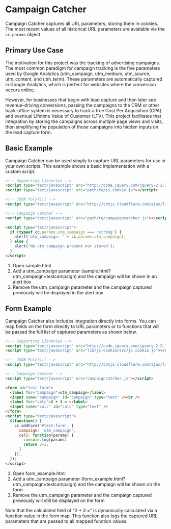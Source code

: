 # Campaign Catcher

Campaign Catcher captures all URL parameters, storing them in cookies.  The most recent values of all historical URL parameters are avialable via the `cc.params` object.

## Primary Use Case

The motivation for this project was the tracking of advertising campaigns.  The most common paradigm for campaign tracking is the five parameters used by Google Analytics (utm_campaign, utm_medium, utm_source, utm_content, and utm_term).  These parameters are automatically captured in Google Analytics, which is perfect for websites where the conversion occurs online.

However, for businesses that begin with lead capture and then later see revenue-driving conversions, passing the campaigns to the CRM or other back-office system is necessary to track a true Cost Per Acquisition (CPA) and eventual Lifetime Value of Customer (LTV).  This project facilitates that integration by storing the campaigns across multiple page views and visits, then simplifying the population of those campaigns into hidden inputs on the lead capture form.

## Basic Example

Campaign Catcher can be used simply to capture URL parameters for use in your own scripts.  This example shows a basic implementation with a custom script.

```html
<!-- Supporting Libraries -->
<script type="text/javasctipt" src="http://code.jquery.com/jquery-2.2.1.min.js"></script>
<script type="text/javascript" src="path/to/js.cookie.js"></script>

<!-- JSON Polyfill -->
<script type="text/javascript" src="http://cdnjs.cloudflare.com/ajax/libs/json3/3.3.2/json3.min.js"></script>

<!-- Campaign Catcher -->
<script type="text/javasctipt" src="path/to/campaigncatcher.js"></script>

<script type="text/javascript">
  if (typeof cc.params.utm_campaign === 'string') {
    alert('utm_campaign: ' + cc.params.utm_campaign);
  } else {
    alert('No utm_campaign present nor stored');
  }
</script>
```

1. Open sample.html
2. Add a utm_campaign parameter (sample.html?utm_campaign=testcampaign) and the campaign will be shown in an alert box
3. Remove the utm_campaign parameter and the campaign captured previously will be displayed in the alert box

## Form Example

Campaign Catcher also includes integration directly into forms.  You can map fields on the form directly to URL parameters or to functions that will be passed the full list of captured parameters as shown below.

```html
<!-- Supporting Libraries -->
<script type="text/javascript" src="http://code.jquery.com/jquery-2.2.1.min.js"></script>
<script type="text/javascript" src="lib/js-cookie/src/js.cookie.js"></script>

<!-- JSON Polyfill -->
<script type="text/javascript" src="http://cdnjs.cloudflare.com/ajax/libs/json3/3.3.2/json3.min.js"></script>

<!-- Campaign Catcher -->
<script type="text/javascript" src="campaigncatcher.js"></script>

<form id="test-form">
  <label for="campaign">utm_campaign</label>
  <input name="campaign" id="campaign" type="text" /><br />
  <label for="calc">2 + 3 = </label>
  <input name="calc" id="calc" type="text" />
</form>
<script type="text/javascript">
  $(function() {
    cc.addForm('#test-form', {
      campaign: 'utm_campaign',
      calc: function(params) {
        console.log(params)
        return 2+3;
      }
    });
  });
</script>
```

1. Open form_example.html
2. Add a utm_campaign parameter (form_example.html?utm_campaign=testcampaign) and the campaign will be shown on the form
3. Remove the utm_campaign parameter and the campaign captured previously will still be displayed on the form

Note that the calculated field of "2 + 3 =" is dynamically calculated via a function value in the form map.  This function also logs the captured URL parameters that are passed to all mapped function values.
